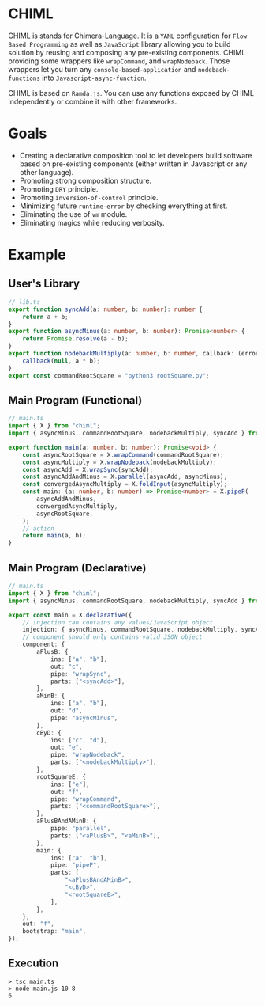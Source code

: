 # CHIML

CHIML is stands for Chimera-Language. It is a `YAML` configuration for `Flow Based Programming` as well as `JavaScript` library allowing you to build solution by reusing and composing any pre-existing components. CHIML providing some wrappers like `wrapCommand`, and `wrapNodeback`. Those wrappers let you turn any `console-based-application` and `nodeback-functions` into `Javascript-async-function`.

CHIML is based on `Ramda.js`. You can use any functions exposed by CHIML independently or combine it with other frameworks.

# Goals

* Creating a declarative composition tool to let developers build software based on pre-existing components (either written in Javascript or any other language).
* Promoting strong composition structure.
* Promoting `DRY` principle.
* Promoting `inversion-of-control` principle.
* Minimizing future `runtime-error` by checking everything at first.
* Eliminating the use of `vm` module.
* Eliminating magics while reducing verbosity.

# Example

## User's Library

```typescript
// lib.ts
export function syncAdd(a: number, b: number): number {
    return a + b;
}
export function asyncMinus(a: number, b: number): Promise<number> {
    return Promise.resolve(a - b);
}
export function nodebackMultiply(a: number, b: number, callback: (error: Error, result: number) => void) {
    callback(null, a * b);
}
export const commandRootSquare = "python3 rootSquare.py";
```

## Main Program (Functional)

```typescript
// main.ts
import { X } from "chiml";
import { asyncMinus, commandRootSquare, nodebackMultiply, syncAdd } from "./lib";

export function main(a: number, b: number): Promise<void> {
    const asyncRootSquare = X.wrapCommand(commandRootSquare);
    const asyncMultiply = X.wrapNodeback(nodebackMultiply);
    const asyncAdd = X.wrapSync(syncAdd);
    const asyncAddAndMinus = X.parallel(asyncAdd, asyncMinus);
    const convergedAsyncMultiply = X.foldInput(asyncMultiply);
    const main: (a: number, b: number) => Promise<number> = X.pipeP(
        asyncAddAndMinus,
        convergedAsyncMultiply,
        asyncRootSquare,
    );
    // action
    return main(a, b);
}
```

## Main Program (Declarative)

```typescript
// main.ts
import { X } from "chiml";
import { asyncMinus, commandRootSquare, nodebackMultiply, syncAdd } from "./lib";

export const main = X.declarative({
    // injection can contains any values/JavaScript object
    injection: { asyncMinus, commandRootSquare, nodebackMultiply, syncAdd, ...X },
    // component should only contains valid JSON object
    component: {
        aPlusB: {
            ins: ["a", "b"],
            out: "c",
            pipe: "wrapSync",
            parts: ["<syncAdd>"],
        },
        aMinB: {
            ins: ["a", "b"],
            out: "d",
            pipe: "asyncMinus",
        },
        cByD: {
            ins: ["c", "d"],
            out: "e",
            pipe: "wrapNodeback",
            parts: ["<nodebackMultiply>"],
        },
        rootSquareE: {
            ins: ["e"],
            out: "f",
            pipe: "wrapCommand",
            parts: ["<commandRootSquare>"],
        },
        aPlusBAndAMinB: {
            pipe: "parallel",
            parts: ["<aPlusB>", "<aMinB>"],
        },
        main: {
            ins: ["a", "b"],
            pipe: "pipeP",
            parts: [
                "<aPlusBAndAMinB>",
                "<cByD>",
                "<rootSquareE>",
            ],
        },
    },
    out: "f",
    bootstrap: "main",
});
```


## Execution

```
> tsc main.ts
> node main.js 10 8
6
```

